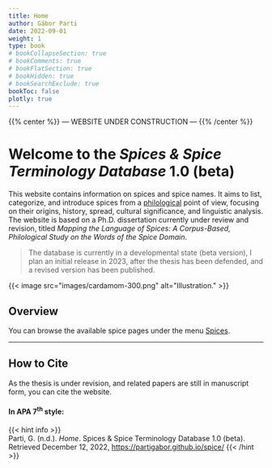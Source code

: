 ```yaml
---
title: Home
author: Gábor Parti
date: 2022-09-01
weight: 1
type: book
# bookCollapseSection: true
# bookComments: true
# bookFlatSection: true
# bookHidden: true
# bookSearchExclude: true
bookToc: false
plotly: true
---
```


{{% center %}}
— WEBSITE UNDER CONSTRUCTION —
{{% /center %}}

# Welcome to the *Spices & Spice Terminology Database* 1.0 (beta)

This website contains information on spices and spice names. It aims to list, categorize, and introduce spices from a [philological](https://en.wikipedia.org/wiki/Philology) point of view, focusing on their origins, history, spread, cultural significance, and linguistic analysis. The website is based on a Ph.D. dissertation currently under review and revision, titled *Mapping the Language of Spices: A Corpus-Based, Philological Study on the Words of the Spice Domain*.

>The database is currently in a developmental state (beta version), I plan an initial release in 2023, after the thesis has been defended, and a revised version has been published.

{{< image src="images/cardamom-300.png" alt="Illustration." >}}

## Overview

You can browse the available spice pages under the menu [Spices](book/spices).

<!-- 
{{< columns >}}

## The Spices

A

## The Nomenclature

B

{{< /columns >}} -->

***

## How to Cite

As the thesis is under revision, and related papers are still in manuscript form, you can cite the website.

#### In APA 7<sup>th</sup> style:

{{< hint info >}}  
Parti, G. (n.d.). *Home*. Spices & Spice Terminology Database 1.0 (beta). Retrieved December 12, 2022, https://partigabor.github.io/spice/
{{< /hint >}}

